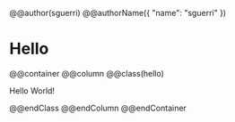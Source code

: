 @@author(sguerri)
@@authorName({ "name": "sguerri" })

# Hello

@@container
@@column
@@class(hello)

Hello World!

@@endClass
@@endColumn
@@endContainer
